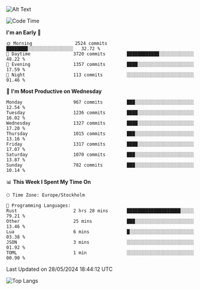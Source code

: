 ![Alt Text](https://media.tenor.com/3Gehha8RO-sAAAAC/goose-dance.gif)

<!--START_SECTION:waka-->
![Code Time](http://img.shields.io/badge/Code%20Time-158%20hrs%2053%20mins-blue)

**I'm an Early 🐤** 

```text
🌞 Morning                2524 commits        ████████░░░░░░░░░░░░░░░░░   32.72 % 
🌆 Daytime                3720 commits        ████████████░░░░░░░░░░░░░   48.22 % 
🌃 Evening                1357 commits        ████░░░░░░░░░░░░░░░░░░░░░   17.59 % 
🌙 Night                  113 commits         ░░░░░░░░░░░░░░░░░░░░░░░░░   01.46 % 
```
📅 **I'm Most Productive on Wednesday** 

```text
Monday                   967 commits         ███░░░░░░░░░░░░░░░░░░░░░░   12.54 % 
Tuesday                  1236 commits        ████░░░░░░░░░░░░░░░░░░░░░   16.02 % 
Wednesday                1327 commits        ████░░░░░░░░░░░░░░░░░░░░░   17.20 % 
Thursday                 1015 commits        ███░░░░░░░░░░░░░░░░░░░░░░   13.16 % 
Friday                   1317 commits        ████░░░░░░░░░░░░░░░░░░░░░   17.07 % 
Saturday                 1070 commits        ███░░░░░░░░░░░░░░░░░░░░░░   13.87 % 
Sunday                   782 commits         ███░░░░░░░░░░░░░░░░░░░░░░   10.14 % 
```


📊 **This Week I Spent My Time On** 

```text
🕑︎ Time Zone: Europe/Stockholm

💬 Programming Languages: 
Rust                     2 hrs 28 mins       ████████████████████░░░░░   79.21 % 
Other                    25 mins             ███░░░░░░░░░░░░░░░░░░░░░░   13.46 % 
Lua                      6 mins              █░░░░░░░░░░░░░░░░░░░░░░░░   03.38 % 
JSON                     3 mins              ░░░░░░░░░░░░░░░░░░░░░░░░░   01.92 % 
TOML                     1 min               ░░░░░░░░░░░░░░░░░░░░░░░░░   00.90 % 
```


 Last Updated on 28/05/2024 18:44:12 UTC
<!--END_SECTION:waka-->

![Top Langs](https://github-readme-stats-rose-phi.vercel.app/api/top-langs/?username=jxncted\&layout=compact&hide=c,assembly,jupyter%20notebook)

